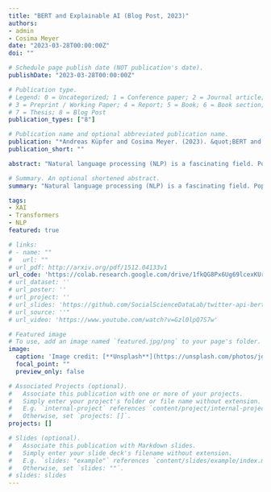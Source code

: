 ```yaml
---
title: "BERT and Explainable AI (Blog Post, 2023)"
authors:
- admin
- Cosima Meyer
date: "2023-03-28T00:00:00Z"
doi: ""

# Schedule page publish date (NOT publication's date).
publishDate: "2023-03-28T00:00:00Z"

# Publication type.
# Legend: 0 = Uncategorized; 1 = Conference paper; 2 = Journal article;
# 3 = Preprint / Working Paper; 4 = Report; 5 = Book; 6 = Book section;
# 7 = Thesis; 8 = Blog Post
publication_types: ["8"]

# Publication name and optional abbreviated publication name.
publication: "*Andreas Küpfer and Cosima Meyer. (2023). &quot;BERT and Explainable AI.&quot; <i>Blog of the MZES Social Science Data Lab</i>. 1(1).*"
publication_short: ""

abstract: "Natural language processing (NLP) is a fascinating field. Popular NLP techniques for understanding (written) human language include next-sentence predictions, translations, text classifications, or sentiment analysis. Such techniques already permeate our everyday lives: What would the world be without services such as Google Translate, DeepL, or the recently released ChatGPT? While common bag-of-words approaches can often be a valuable approach for NLP, Google’s release of BERT in 2018 revolutionized the possibilities in NLP. This Methods Bites Tutorial introduces the logic of large language models (LLM) with a special emphasis on BERT. It provides an applied use case from the social sciences, walks readers through explainable artificial intelligence (AI), and explains how we can leverage explainable AI to explain predictions of our models."

# Summary. An optional shortened abstract.
summary: "Natural language processing (NLP) is a fascinating field. Popular NLP techniques for understanding (written) human language include next-sentence predictions, translations, text classifications, or sentiment analysis. Such techniques already permeate our everyday lives: What would the world be without services such as Google Translate, DeepL, or the recently released ChatGPT? While common bag-of-words approaches can often be a valuable approach for NLP, Google’s release of BERT in 2018 revolutionized the possibilities in NLP. This Methods Bites Tutorial introduces the logic of large language models (LLM) with a special emphasis on BERT. It provides an applied use case from the social sciences, walks readers through explainable artificial intelligence (AI), and explains how we can leverage explainable AI to explain predictions of our models."

tags:
- XAI
- Transformers
- NLP
featured: true

# links:
# - name: ""
#   url: ""
# url_pdf: http://arxiv.org/pdf/1512.04133v1
url_code: 'https://colab.research.google.com/drive/1fkQG8Px6Ug69lcexKUrEPHpr_tfo_qCd?usp=sharing#offline=true&sandboxMode=true'
# url_dataset: ''
# url_poster: ''
# url_project: ''
# url_slides: 'https://github.com/SocialScienceDataLab/twitter-api-bert-method/blob/main/slides-twitter-api-bert-method.pdf'
# url_source: ''"
# url_video: 'https://www.youtube.com/watch?v=Gzl0lpQ7S7w'

# Featured image
# To use, add an image named `featured.jpg/png` to your page's folder. 
image:
  caption: 'Image credit: [**Unsplash**](https://unsplash.com/photos/jdD8gXaTZsc)'
  focal_point: ""
  preview_only: false

# Associated Projects (optional).
#   Associate this publication with one or more of your projects.
#   Simply enter your project's folder or file name without extension.
#   E.g. `internal-project` references `content/project/internal-project/index.md`.
#   Otherwise, set `projects: []`.
projects: []

# Slides (optional).
#   Associate this publication with Markdown slides.
#   Simply enter your slide deck's filename without extension.
#   E.g. `slides: "example"` references `content/slides/example/index.md`.
#   Otherwise, set `slides: ""`.
# slides: slides
---
```

